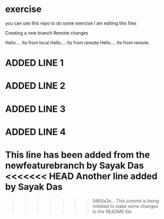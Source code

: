 # exercise
you can use this repo to do some exercise
I am editing this files


Creating a new branch
Remote changes

Hello.... Its from local
Hello.... Its from remote
Hello.... Its from remote


# ADDED LINE 1
# ADDED LINE 2
# ADDED LINE 3
# ADDED LINE 4
This line has been added from the newfeaturebranch by Sayak Das
<<<<<<< HEAD
Another line added by Sayak Das
=======
>>>>>>> 5860a3e... This commit is being initiated to make some changes to the README file
